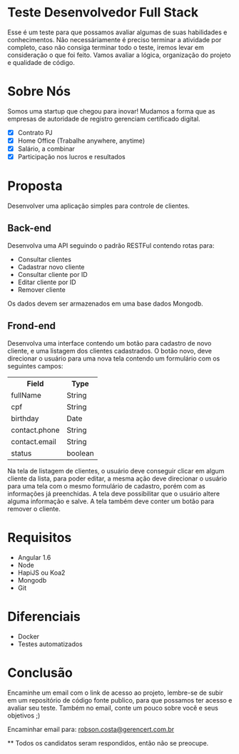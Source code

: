 # Teste Desenvolvedor Full Stack

Esse é um teste para que possamos avaliar algumas de suas habilidades e conhecimentos.
Não necessáriamente é preciso terminar a atividade por completo, caso não consiga terminar todo o teste, iremos levar em consideração o que foi feito. Vamos avaliar a lógica, organização do projeto e qualidade de código.

# Sobre Nós
Somos uma startup que chegou para inovar! Mudamos a forma que as empresas de autoridade de registro gerenciam certificado digital.

- [x] Contrato PJ
- [x] Home Office (Trabalhe anywhere, anytime)
- [x] Salário, a combinar
- [x] Participação nos lucros e resultados

# Proposta
Desenvolver uma aplicação simples para controle de clientes.

## Back-end
Desenvolva uma API seguindo o padrão RESTFul contendo rotas para:
- Consultar clientes
- Cadastrar novo cliente
- Consultar cliente por ID
- Editar cliente por ID
- Remover cliente

Os dados devem ser armazenados em uma base dados Mongodb.

## Frond-end
Desenvolva uma interface contendo um botão para cadastro de novo cliente, e uma listagem dos clientes cadastrados.
O botão novo, deve direcionar o usuário para uma nova tela contendo um formulário com os seguintes campos:

<table>
  <tr>
    <th>Field</th>  
    <th>Type</th>  
  </tr>
  <tr>
    <td>fullName</td>  
    <td>String</td>  
  </tr>
  <tr>
    <td>cpf</td>  
    <td>String</td>  
  </tr>
  <tr>
    <td>birthday</td>  
    <td>Date</td>  
  </tr>
  <tr>
    <td>contact.phone</td>  
    <td>String</td>  
  </tr>
  <tr>
    <td>contact.email</td>  
    <td>String</td>  
  </tr>
  <tr>
    <td>status</td>  
    <td>boolean</td>  
  </tr>
</table>

Na tela de listagem de clientes, o usuário deve conseguir clicar em algum cliente da lista, para poder editar, a mesma ação deve direcionar o usuário para uma tela com o mesmo formulário de cadastro, porém com as informações já preenchidas.
A tela deve possibilitar que o usuário altere alguma informação e salve.
A tela também deve conter um botão para remover o cliente.

# Requisitos

* Angular 1.6
* Node
* HapiJS ou Koa2
* Mongodb
* Git

# Diferenciais

* Docker
* Testes automatizados

# Conclusão

Encaminhe um email com o link de acesso ao projeto, lembre-se de subir em um repositório de código fonte publico, para que possamos ter acesso e avaliar seu teste.
Também no email, conte um pouco sobre você e seus objetivos ;)

Encaminhar email para: robson.costa@gerencert.com.br

** Todos os candidatos seram respondidos, então não se preocupe.
